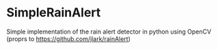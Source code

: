 SimpleRainAlert
===============

Simple implementation of the rain alert detector in python using OpenCV (proprs to https://github.com/jlark/rainAlert)
